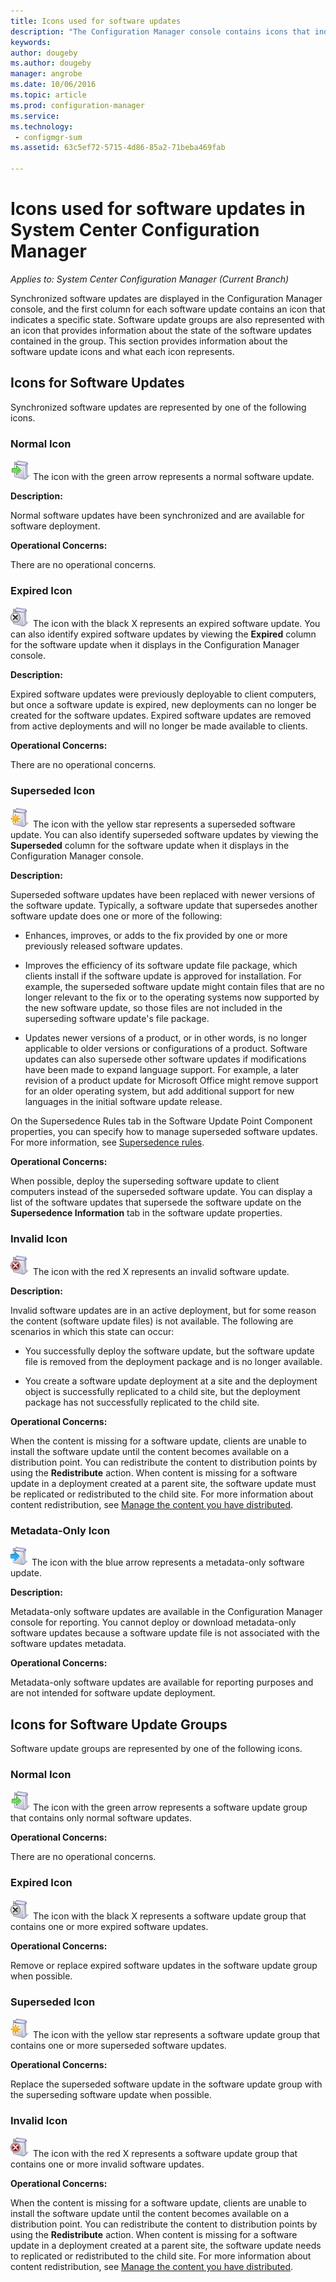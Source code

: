 ```yaml
---
title: Icons used for software updates
description: "The Configuration Manager console contains icons that indicate a state for the synchronized update or software update group."
keywords:
author: dougeby
ms.author: dougeby
manager: angrobe
ms.date: 10/06/2016
ms.topic: article
ms.prod: configuration-manager
ms.service:
ms.technology:
 - configmgr-sum
ms.assetid: 63c5ef72-5715-4d86-85a2-71beba469fab

---
```

# Icons used for software updates in System Center Configuration Manager

*Applies to: System Center Configuration Manager (Current Branch)*

Synchronized software updates are displayed in the Configuration Manager console, and the first column for each software update contains an icon that indicates a specific state. Software update groups are also represented with an icon that provides information about the state of the software updates contained in the group. This section provides information about the software update icons and what each icon represents.  

## Icons for Software Updates  
 Synchronized software updates are represented by one of the following icons.  

### Normal Icon  
 ![icon](../media/Normal.jpg "Normal icon") The icon with the green arrow represents a normal software update.  

 **Description:**  

 Normal software updates have been synchronized and are available for software deployment.  

 **Operational Concerns:**  

 There are no operational concerns.  

### Expired Icon  
 ![icon](../media/Expired.jpg "Expired icon") The icon with the black X represents an expired software update. You can also identify expired software updates by viewing the **Expired** column for the software update when it displays in the Configuration Manager console.  

 **Description:**  

 Expired software updates were previously deployable to client computers, but once a software update is expired, new deployments can no longer be created for the software updates. Expired software updates are removed from active deployments and will no longer be made available to clients.  

 **Operational Concerns:**  

 There are no operational concerns.

### Superseded Icon  
 ![icon](../media/Superseded.jpg "Superseded icon") The icon with the yellow star represents a superseded software update. You can also identify superseded software updates by viewing the **Superseded** column for the software update when it displays in the Configuration Manager console.  

 **Description:**  

 Superseded software updates have been replaced with newer versions of the software update. Typically, a software update that supersedes another software update does one or more of the following:  

-   Enhances, improves, or adds to the fix provided by one or more previously released software updates.  

-   Improves the efficiency of its software update file package, which clients install if the software update is approved for installation. For example, the superseded software update might contain files that are no longer relevant to the fix or to the operating systems now supported by the new software update, so those files are not included in the superseding software update's file package.  

-   Updates newer versions of a product, or in other words, is no longer applicable to older versions or configurations of a product. Software updates can also supersede other software updates if modifications have been made to expand language support. For example, a later revision of a product update for Microsoft Office might remove support for an older operating system, but add additional support for new languages in the initial software update release.  

 On the Supersedence Rules tab in the Software Update Point Component properties, you can specify how to manage superseded software updates. For more information, see [Supersedence rules](../plan-design/plan-for-software-updates.md#BKMK_SupersedenceRules).  

 **Operational Concerns:**  

 When possible, deploy the superseding software update to client computers instead of the superseded software update. You can display a list of the software updates that supersede the software update on the **Supersedence Information** tab in the software update properties.  

### Invalid Icon  
 ![icon](../media/Invalid.jpg "Invalid icon") The icon with the red X represents an invalid software update.  

 **Description:**  

 Invalid software updates are in an active deployment, but for some reason the content (software update files) is not available. The following are scenarios in which this state can occur:  

-   You successfully deploy the software update, but the software update file is removed from the deployment package and is no longer available.  

-   You create a software update deployment at a site and the deployment object is successfully replicated to a child site, but the deployment package has not successfully replicated to the child site.  

 **Operational Concerns:**  

 When the content is missing for a software update, clients are unable to install the software update until the content becomes available on a distribution point. You can redistribute the content to distribution points by using the **Redistribute** action. When content is missing for a software update in a deployment created at a parent site, the software update must be replicated or redistributed to the child site. For more information about content redistribution, see [Manage the content you have distributed](../../core/servers/deploy/configure/deploy-and-manage-content.md#bkmk_manage).  

### Metadata-Only Icon
 ![icon](../media/MetadataOnly.png "Metadata-only icon") The icon with the blue arrow represents a metadata-only software update.

 **Description:**  

 Metadata-only software updates are available in the Configuration Manager console for reporting. You cannot deploy or download metadata-only software updates because a software update file is not associated with the software updates metadata.  

 **Operational Concerns:**  

 Metadata-only software updates are available for reporting purposes and are not intended for software update deployment.  

## Icons for Software Update Groups  
 Software update groups are represented by one of the following icons.  

### Normal Icon  
 ![icon](../media/Normal.jpg "Normal icon") The icon with the green arrow represents a software update group that contains only normal software updates.  

 **Operational Concerns:**  

 There are no operational concerns.  

### Expired Icon  
 ![icon](../media/Expired.jpg "Expired icon") The icon with the black X represents a software update group that contains one or more expired software updates.  

 **Operational Concerns:**  

 Remove or replace expired software updates in the software update group when possible.  

### Superseded Icon  
 ![icon](../media/Superseded.jpg "Superseded icon") The icon with the yellow star represents a software update group that contains one or more superseded software updates.  

 **Operational Concerns:**  

 Replace the superseded software update in the software update group with the superseding software update when possible.  

### Invalid Icon  
 ![icon](../media/Invalid.jpg "Invalid icon") The icon with the red X represents a software update group that contains one or more invalid software updates.  

 **Operational Concerns:**  

 When the content is missing for a software update, clients are unable to install the software update until the content becomes available on a distribution point. You can redistribute the content to distribution points by using the **Redistribute** action. When content is missing for a software update in a deployment created at a parent site, the software update needs to replicated or redistributed to the child site. For more information about content redistribution, see [Manage the content you have distributed](../../core/servers/deploy/configure/deploy-and-manage-content.md#bkmk_manage).  
